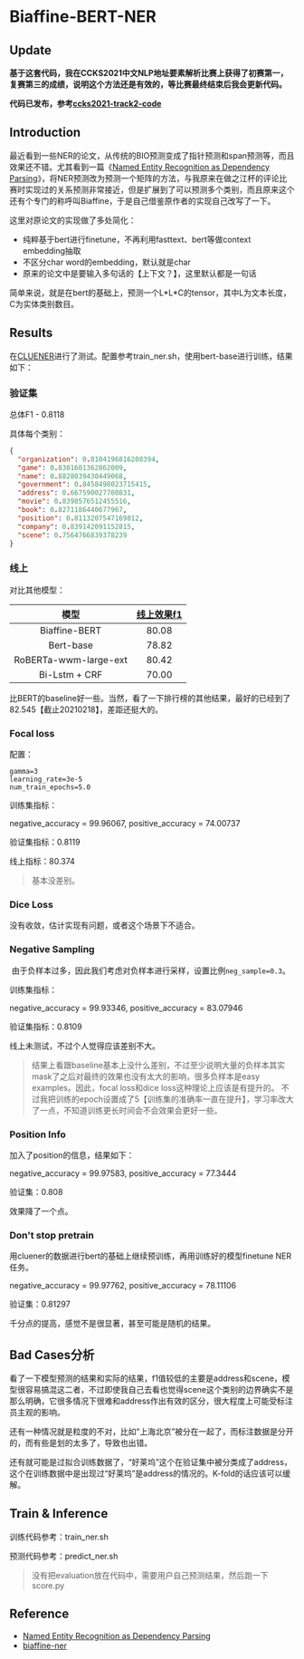 # Biaffine-BERT-NER

## Update

**基于这套代码，我在CCKS2021中文NLP地址要素解析比赛上获得了初赛第一，复赛第三的成绩，说明这个方法还是有效的，等比赛最终结束后我会更新代码。**

**代码已发布，参考[ccks2021-track2-code](https://github.com/xueyouluo/ccks2021-track2-code)**

## Introduction

最近看到一些NER的论文，从传统的BIO预测变成了指针预测和span预测等，而且效果还不错。尤其看到一篇《[Named Entity Recognition as Dependency Parsing](https://www.aclweb.org/anthology/2020.acl-main.577/)》，将NER预测改为预测一个矩阵的方法，与我原来在做之江杯的评论比赛时实现过的关系预测非常接近，但是扩展到了可以预测多个类别，而且原来这个还有个专门的称呼叫Biaffine，于是自己借鉴原作者的实现自己改写了一下。

这里对原论文的实现做了多处简化：

- 纯粹基于bert进行finetune，不再利用fasttext、bert等做context embedding抽取
- 不区分char word的embedding，默认就是char
- 原来的论文中是要输入多句话的【上下文？】，这里默认都是一句话

简单来说，就是在bert的基础上，预测一个L\*L\*C的tensor，其中L为文本长度，C为实体类别数目。

## Results

在[CLUENER](https://github.com/CLUEbenchmark/CLUENER2020)进行了测试。配置参考train_ner.sh，使用bert-base进行训练，结果如下：

### 验证集

总体F1 - 0.8118

具体每个类别：

```json
{
  "organization": 0.8104196816208394,
  "game": 0.8381601362862009,
  "name": 0.8828039430449068,
  "government": 0.8458498023715415,
  "address": 0.667590027700831,
  "movie": 0.8398576512455516,
  "book": 0.8271186440677967,
  "position": 0.8113207547169812,
  "company": 0.839142091152815,
  "scene": 0.7564766839378239
}
```

### 线上

对比其他模型：

| 模型     | <a href='https://www.cluebenchmarks.com/ner.html'>线上效果f1</a> |
|:-------------:|:-----:|
| Biaffine-BERT | 80.08 |
| Bert-base   |  78.82  |
| RoBERTa-wwm-large-ext | 80.42 |
| Bi-Lstm + CRF | 70.00 |

比BERT的baseline好一些。当然，看了一下排行榜的其他结果，最好的已经到了82.545【截止20210218】，差距还挺大的。


### Focal loss

配置：
```
gamma=3
learning_rate=3e-5
num_train_epochs=5.0 
```

训练集指标：

negative_accuracy = 99.96067, positive_accuracy = 74.00737

验证集指标：0.8119

线上指标：80.374

> 基本没差别。

### Dice Loss

没有收敛，估计实现有问题，或者这个场景下不适合。

### Negative Sampling

 由于负样本过多，因此我们考虑对负样本进行采样，设置比例`neg_sample=0.3`。

训练集指标：

negative_accuracy = 99.93346, positive_accuracy = 83.07946

验证集指标：0.8109

线上未测试，不过个人觉得应该差别不大。

> 结果上看跟baseline基本上没什么差别，不过至少说明大量的负样本其实mask了之后对最终的效果也没有太大的影响，很多负样本是easy examples。因此，focal loss和dice loss这种理论上应该是有提升的。
> 不过我把训练的epoch设置成了5【训练集的准确率一直在提升】，学习率改大了一点，不知道训练更长时间会不会效果会更好一些。

### Position Info

加入了position的信息，结果如下：

negative_accuracy = 99.97583, positive_accuracy = 77.3444

验证集：0.808

效果降了一个点。

### Don't stop pretrain

用cluener的数据进行bert的基础上继续预训练，再用训练好的模型finetune NER任务。

negative_accuracy = 99.97762, positive_accuracy = 78.11106

验证集：0.81297 

千分点的提高，感觉不是很显著，甚至可能是随机的结果。

## Bad Cases分析

看了一下模型预测的结果和实际的结果，f1值较低的主要是address和scene，模型很容易搞混这二者，不过即使我自己去看也觉得scene这个类别的边界确实不是那么明确，它很多情况下很难和address作出有效的区分，很大程度上可能受标注员主观的影响。

还有一种情况就是粒度的不对，比如“上海北京”被分在一起了，而标注数据是分开的，而有些是划的太多了，导致也出错。

还有就可能是过拟合训练数据了，“好莱坞”这个在验证集中被分类成了address，这个在训练数据中是出现过“好莱坞”是address的情况的。K-fold的话应该可以缓解。


## Train & Inference

训练代码参考：train_ner.sh

预测代码参考：predict_ner.sh

> 没有把evaluation放在代码中，需要用户自己预测结果，然后跑一下score.py


## Reference

- [Named Entity Recognition as Dependency Parsing](https://www.aclweb.org/anthology/2020.acl-main.577/)
- [biaffine-ner](https://github.com/juntaoy/biaffine-ner)
